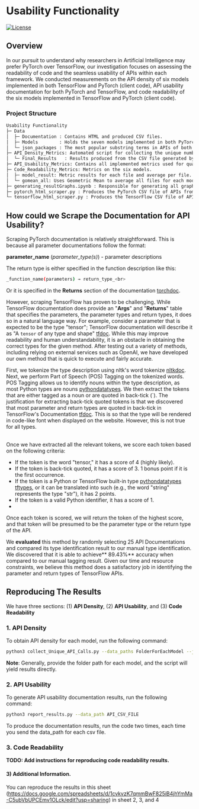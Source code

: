 # Usability Functionality

[![License](https://img.shields.io/badge/License-MIT-blue.svg)](LICENSE)

## Overview

In our pursuit to understand why researchers in Artificial Intelligence may prefer PyTorch over TensorFlow, our investigation focuses on assessing the readability of code and the seamless usability of APIs within each framework. We conducted measurements on the API density of six models implemented in both TensorFlow and PyTorch (client code), API usability documentation for both PyTorch and TensorFlow, and code readability of the six models implemented in TensorFlow and PyTorch (client code).

### Project Structure

```bash
Usability Functionality
├─ Data 
│  ├─ Documentation : Contains HTML and produced CSV files.
│  ├─ Models        : Holds the seven models implemented in both PyTorch and TensorFlow.
│  └─ json_packages : The most popular substring terms in APIs of both PyTorch and TensorFlow used for our code to count the number of APIs.
├─ API_Density_Metrics: Automated script for collecting the unique number of API calls in each model. Some counts were manually conducted.
│  └─ Final_Results   : Results produced from the CSV file generated by collect_Unique_API_Call.py.
├─ API_Usability_Metrics: Contains all implemented metrics used for quantitative comparison of results.
├─ Code_Readability_Metrics: Metrics on the six models.
│  ├─ model_result: Metric results for each file and average per file.
│  └─ gomean_all: Uses Geometric Mean to average all files for each model if applicable.
├─ generating_resultGraphs.ipynb : Responsible for generating all graphs in this section of the paper.
├─ pytorch_html_scraper.py : Produces the PyTorch CSV file of APIs from the documentation.
└─ tensorflow_html_scraper.py : Produces the TensorFlow CSV file of APIs from the documentation.
```

## How could we Scrape the Documentation for API Usability? 

Scraping PyTorch documentation is relatively straightforward. This is because all parameter documentations follow the format:

**parameter_name** (*parameter_type(s)*) - parameter descriptions

The return type is either specified in the function description like this: <br>
```bash
_function_name(parameters) → return_type_<br>
```
Or it is specified in the **Returns** section of the documentation [torchdoc](link-to-torchdoc). <br>

However, scraping TensorFlow has proven to be challenging. While TensorFlow documentation does provide an "**Args**" and "**Returns**" table that specifies the parameters, the parameter types and return types, it does so in a natural language way. For example, consider a parameter that is expected to be the type "tensor"; TensorFlow documentation will describe it as "A `tensor` of any type and shape" [tfdoc](link-to-tfdoc). While this may improve readability and human understandability, it is an obstacle in obtaining the correct types for the given method. After testing out a variety of methods, including relying on external services such as OpenAI, we have developed our own method that is quick to execute and fairly accurate. <br>

First, we tokenize the type description using nltk's word tokenize [nltkdoc](link-to-nltkdoc). Next, we perform Part of Speech (POS) Tagging on the tokenized words. POS Tagging allows us to identify nouns within the type description, as most Python types are nouns [pythondatatypes](link-to-pythondatatypes). We then extract the tokens that are either tagged as a noun or are quoted in back-tick (`). The justification for extracting back-tick quoted tokens is that we discovered that most parameter and return types are quoted in back-tick in TensorFlow's Documentation [tfdoc](link-to-tfdoc). This is so that the type will be rendered in code-like font when displayed on the website. However, this is not true for all types.<br><br>

Once we have extracted all the relevant tokens, we score each token based on the following criteria:

- If the token is the word "tensor," it has a score of 4 (highly likely).
- If the token is back-tick quoted, it has a score of 3. 1 bonus point if it is the first occurrence.
- If the token is a Python or TensorFlow built-in type [pythondatatypes](link-to-pythondatatypes) [tftypes](link-to-tftypes), or it can be translated into such (e.g., the word "string" represents the type "str"), it has 2 points.
- If the token is a valid Python identifier, it has a score of 1.
- <br>

Once each token is scored, we will return the token of the highest score, and that token will be presumed to be the parameter type or the return type of the API.<br>

We **evaluated** this method by randomly selecting 25 API Documentations and compared its type identification result to our manual type identification. We discovered that it is able to achieve** 89.43%** accuracy when compared to our manual tagging result. Given our time and resource constraints, we believe this method does a satisfactory job in identifying the parameter and return types of TensorFlow APIs.




## Reproducing The Results
We have three sections: (1) **API Density**, (2) **API Usability**, and (3) **Code Readability**

### 1. API Density 

To obtain API density for each model, run the following command:
```bash
python3 collect_Unique_API_Calls.py --data_paths FolderForEachModel --json_paths Json_PackageFile --state Model_Type(TF or Torch)
```
**Note**: Generally, provide the folder path for each model, and the script will yield results directly.

### 2. API Usability 

To generate API usability documentation results, run the following command:
```bash
python3 report_results.py --data_path API_CSV_FILE
```
To produce the documentation results, run the code two times, each time you send the data_path for each csv file. 


### 3. Code Readability

**TODO: Add instructions for reproducing code readability results.**

#### 3) Additional Information.
You can reproduce the results in this sheet (https://docs.google.com/spreadsheets/d/1cvkvzK7qmmBwF825iB4jhYmMa-C5ubVbUPCEmv1OLck/edit?usp=sharing) in sheet 2, 3, and 4
